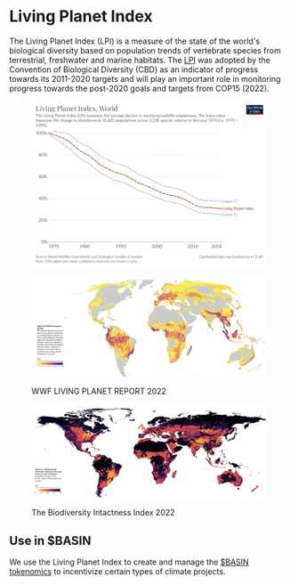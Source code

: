 # Living Planet Index

The Living Planet Index (LPI) is a measure of the state of the world's biological diversity based on population trends of vertebrate species from terrestrial, freshwater and marine habitats.  The [LPI](https://livingplanetindex.org/) was adopted by the Convention of Biological Diversity (CBD) as an indicator of progress towards its 2011-2020 targets and will play an important role in monitoring progress towards the post-2020 goals and targets from COP15 (2022).

<figure><img src="../../../.gitbook/assets/image (5).png" alt=""><figcaption></figcaption></figure>

<figure><img src="../../../.gitbook/assets/image.png" alt=""><figcaption><p>WWF LIVING PLANET REPORT 2022</p></figcaption></figure>

<figure><img src="../../../.gitbook/assets/image (4).png" alt=""><figcaption><p>The Biodiversity Intactness Index 2022</p></figcaption></figure>

## Use in $BASIN

We use the Living Planet Index to create and manage the [$BASIN tokenomics](./) to incentivize certain types of climate projects.

